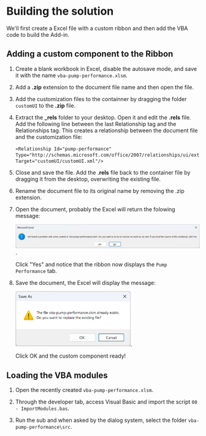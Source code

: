 # Building the solution

We'll first create a Excel file with a custom ribbon and then add the VBA code to build the Add-in.

## Adding a custom component to the Ribbon

1. Create a blank workbook in Excel, disable the autosave mode, and save it with the name ```vba-pump-performance.xlsm```.

2. Add a **.zip** extension to the document file name and then open the file.

3. Add the customization files to the containner by dragging the folder ```customUI``` to the **.zip** file.

4. Extract the **_rels** folder to your desktop. Open it and edit the **.rels** file. Add the following line between the last Relationship tag and the Relationships tag. This creates a relationship between the document file and the customization file:

    ```
    <Relationship Id="pump-performance" Type="http://schemas.microsoft.com/office/2007/relationships/ui/extensibility" Target="customUI/customUI.xml"/>
    ```

5. Close and save the file. Add the **.rels** file back to the container file by dragging it from the desktop, overwriting the existing file.

6. Rename the document file to its original name by removing the .zip extension. 

7. Open the document, probably the Excel will return the folowing message:

    <img src="images/MsgBox1.png" width="750">.

    Click "Yes" and notice that the ribbon now displays the ```Pump Performance``` tab.

8. Save the document, the Excel will display the message:

    <img src="images/MsgBox2.png" width="300">.

    Click OK and the custom component ready!

## Loading the VBA modules

1. Open the recently created ```vba-pump-performance.xlsm```.

2. Through the developer tab, access Visual Basic and import the script ```00 - ImportModules.bas```.

3. Run the sub and when asked by the dialog system, select the folder ```vba-pump-performance\src```.